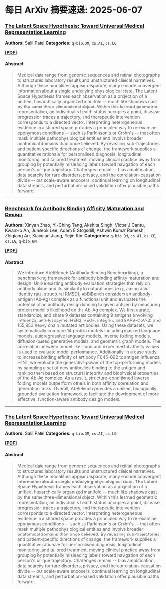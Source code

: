 # 每日 ArXiv 摘要速递: 2025-06-07

### [The Latent Space Hypothesis: Toward Universal Medical Representation Learning](https://arxiv.org/abs/2506.04515)

**Authors:** Salil Patel
**Categories:** `q-bio.QM`, `cs.AI`, `cs.LG`

[**[PDF]**](https://arxiv.org/pdf/2506.04515)

#### Abstract

> Medical data range from genomic sequences and retinal photographs to structured laboratory results and unstructured clinical narratives. Although these modalities appear disparate, many encode convergent information about a single underlying physiological state. The Latent Space Hypothesis frames each observation as a projection of a unified, hierarchically organized manifold -- much like shadows cast by the same three-dimensional object. Within this learned geometric representation, an individual's health status occupies a point, disease progression traces a trajectory, and therapeutic intervention corresponds to a directed vector. Interpreting heterogeneous evidence in a shared space provides a principled way to re-examine eponymous conditions -- such as Parkinson's or Crohn's -- that often mask multiple pathophysiological entities and involve broader anatomical domains than once believed. By revealing sub-trajectories and patient-specific directions of change, the framework supplies a quantitative rationale for personalised diagnosis, longitudinal monitoring, and tailored treatment, moving clinical practice away from grouping by potentially misleading labels toward navigation of each person's unique trajectory. Challenges remain -- bias amplification, data scarcity for rare disorders, privacy, and the correlation-causation divide -- but scale-aware encoders, continual learning on longitudinal data streams, and perturbation-based validation offer plausible paths forward.

---

### [Benchmark for Antibody Binding Affinity Maturation and Design](https://arxiv.org/abs/2506.04235)

**Authors:** Xinyan Zhao, Yi-Ching Tang, Akshita Singh, Victor J Cantu, KwanHo An, Junseok Lee, Adam E Stogsdill, Ashwin Kumar Ramesh, Zhiqiang An, Xiaoqian Jiang, Yejin Kim
**Categories:** `q-bio.QM`, `cs.AI`, `cs.CE`, `cs.LG`, `q-bio.BM`

[**[PDF]**](https://arxiv.org/pdf/2506.04235)

#### Abstract

> We introduce AbBiBench (Antibody Binding Benchmarking), a benchmarking framework for antibody binding affinity maturation and design. Unlike existing antibody evaluation strategies that rely on antibody alone and its similarity to natural ones (e.g., amino acid identity rate, structural RMSD), AbBiBench considers an antibody-antigen (Ab-Ag) complex as a functional unit and evaluates the potential of an antibody design binding to given antigen by measuring protein model's likelihood on the Ab-Ag complex. We first curate, standardize, and share 9 datasets containing 9 antigens (involving influenza, anti-lysozyme, HER2, VEGF, integrin, and SARS-CoV-2) and 155,853 heavy chain mutated antibodies. Using these datasets, we systematically compare 14 protein models including masked language models, autoregressive language models, inverse folding models, diffusion-based generative models, and geometric graph models. The correlation between model likelihood and experimental affinity values is used to evaluate model performance. Additionally, in a case study to increase binding affinity of antibody F045-092 to antigen influenza H1N1, we evaluate the generative power of the top-performing models by sampling a set of new antibodies binding to the antigen and ranking them based on structural integrity and biophysical properties of the Ab-Ag complex. As a result, structure-conditioned inverse folding models outperform others in both affinity correlation and generation tasks. Overall, AbBiBench provides a unified, biologically grounded evaluation framework to facilitate the development of more effective, function-aware antibody design models.

---

### [The Latent Space Hypothesis: Toward Universal Medical Representation Learning](https://arxiv.org/abs/2506.04515)

**Authors:** Salil Patel
**Categories:** `q-bio.QM`, `cs.AI`, `cs.LG`

[**[PDF]**](https://arxiv.org/pdf/2506.04515)

#### Abstract

> Medical data range from genomic sequences and retinal photographs to structured laboratory results and unstructured clinical narratives. Although these modalities appear disparate, many encode convergent information about a single underlying physiological state. The Latent Space Hypothesis frames each observation as a projection of a unified, hierarchically organized manifold -- much like shadows cast by the same three-dimensional object. Within this learned geometric representation, an individual's health status occupies a point, disease progression traces a trajectory, and therapeutic intervention corresponds to a directed vector. Interpreting heterogeneous evidence in a shared space provides a principled way to re-examine eponymous conditions -- such as Parkinson's or Crohn's -- that often mask multiple pathophysiological entities and involve broader anatomical domains than once believed. By revealing sub-trajectories and patient-specific directions of change, the framework supplies a quantitative rationale for personalised diagnosis, longitudinal monitoring, and tailored treatment, moving clinical practice away from grouping by potentially misleading labels toward navigation of each person's unique trajectory. Challenges remain -- bias amplification, data scarcity for rare disorders, privacy, and the correlation-causation divide -- but scale-aware encoders, continual learning on longitudinal data streams, and perturbation-based validation offer plausible paths forward.
